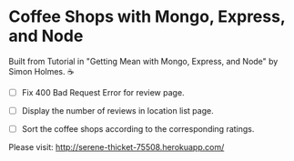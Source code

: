 # Coffee Shops with Mongo, Express, and Node 

Built from Tutorial in "Getting Mean with Mongo, Express, and Node" by Simon Holmes. 
:coffee:


- [ ] Fix 400 Bad Request Error for review page. 
- [ ] Display the number of reviews in location list page.
- [ ] Sort the coffee shops according to the corresponding ratings. 




Please visit: http://serene-thicket-75508.herokuapp.com/


